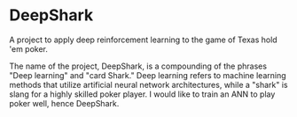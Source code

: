 # DeepShark
 A project to apply deep reinforcement learning to the game of Texas hold 'em poker.

The name of the project, DeepShark, is a compounding of the phrases "Deep learning" and "card Shark."  Deep learning refers to machine learning methods that utilize artificial neural network architectures, while a "shark" is slang for a highly skilled poker player.  I would like to train an ANN to play poker well, hence DeepShark.